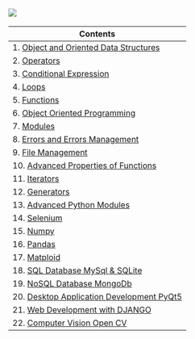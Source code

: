  # <img src="https://img.shields.io/badge/Python-14354C?style=for-the-badge&logo=python&logoColor=white" />


| Contents |
| --- |
| 1. [Object and Oriented Data Structures](https://github.com/ebubekirdgn/Python-Advance-Level/tree/main/01_Object%20and%20Data%20Structures) |
| 2. [Operators](https://github.com/ebubekirdgn/Python-Advance-Level/tree/main/02_Operators) |
| 3. [Conditional Expression](https://github.com/ebubekirdgn/Python-Advance-Level/tree/main/3%20-%20Conditional%20Expressions) |
| 4. [Loops](https://github.com/ebubekirdgn/Python-Advance-Level/tree/main/04_Loops) |
| 5. [Functions](https://github.com/ebubekirdgn/Python-Advance-Level/tree/main/05_Functions) |
| 6. [Object Oriented Programming](https://github.com/ebubekirdgn/Python-Advance-Level/tree/main/06_Object%20Oriented%20Programming) |
| 7. [Modules](https://github.com/ebubekirdgn/Python-Advance-Level/tree/main/07_Modules) |
| 8. [Errors and Errors Management](https://github.com/ebubekirdgn/Python-Advance-Level/tree/main/08_Errors%20and%20Errors%20Management) |
| 9. [File Management](https://github.com/ebubekirdgn/Python-Advance-Level/tree/main/09_File%20Management) |
| 10. [Advanced Properties of Functions](https://github.com/ebubekirdgn/Python-Advance-Level/tree/main/10_Advanced%20Properties%20of%20Functions) |
| 11. [Iterators](https://github.com/ebubekirdgn/Python-Advance-Level/tree/main/11_Iterators)  |
| 12. [Generators](https://github.com/ebubekirdgn/Python-Advance-Level/tree/main/12_Generators)  |
| 13. [Advanced Python Modules](https://github.com/ebubekirdgn/Python-Advance-Level/tree/main/13_Advanced%20Python%20Modules)|
| 14. [Selenium](https://github.com/ebubekirdgn/Python-Advance-Level/tree/main/14_Selenium)  |
| 15. [Numpy](https://github.com/ebubekirdgn/Python-Advance-Level/tree/main/15_Numpy)  |
| 16. [Pandas](https://github.com/ebubekirdgn/Python-Advance-Level/tree/main/16_Pandas)  |
| 17. [Matploid](https://github.com/ebubekirdgn/Python-Advance-Level/tree/main/17_Matploid)|
| 18. [SQL Database MySql & SQLite](https://github.com/ebubekirdgn/Python-Advance-Level/tree/main/18_SQLDatabaseMySql%26SQLite)|
| 19. [NoSQL Database MongoDb](https://github.com/ebubekirdgn/Python-Advance-Level/tree/main/19_NoSQL%20Database%20MongoDb)|
| 20. [Desktop Application Development PyQt5](https://github.com/ebubekirdgn/Python-Advance-Level/tree/main/20_DesktopApplicationDevelopmentPyQt5)|
| 21. [Web Development with DJANGO](https://github.com/ebubekirdgn/Python-Advance-Level/tree/main/21_Django)  |
| 22. [Computer Vision Open CV](https://github.com/ebubekirdgn/Python-Advance-Level/tree/main/22_OpenCv-Computer%20Vision-2021)  |
